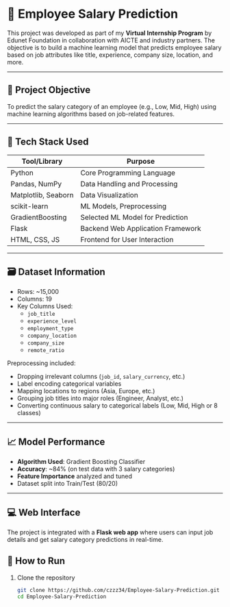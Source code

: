# 🧠 Employee Salary Prediction

This project was developed as part of my **Virtual Internship Program** by Edunet Foundation in collaboration with AICTE and industry partners. The objective is to build a machine learning model that predicts employee salary  based on job attributes like title, experience, company size, location, and more.

---

## 📌 Project Objective

To predict the salary category of an employee (e.g., Low, Mid, High) using machine learning algorithms based on job-related features.

---

## 🧰 Tech Stack Used

| Tool/Library         | Purpose                            |
|----------------------|-------------------------------------|
| Python               | Core Programming Language           |
| Pandas, NumPy        | Data Handling and Processing        |
| Matplotlib, Seaborn  | Data Visualization                  |
| scikit-learn         | ML Models, Preprocessing            |
| GradientBoosting     | Selected ML Model for Prediction    |
| Flask                | Backend Web Application Framework   |
| HTML, CSS, JS        | Frontend for User Interaction       |

---

## 🗃️ Dataset Information

- Rows: ~15,000
- Columns: 19
- Key Columns Used:
  - `job_title`
  - `experience_level`
  - `employment_type`
  - `company_location` 
  - `company_size`
  - `remote_ratio`

Preprocessing included:
- Dropping irrelevant columns (`job_id`, `salary_currency`, etc.)
- Label encoding categorical variables
- Mapping locations to regions (Asia, Europe, etc.)
- Grouping job titles into major roles (Engineer, Analyst, etc.)
- Converting continuous salary to categorical labels (Low, Mid, High or 8 classes)

---

## 📈 Model Performance

- **Algorithm Used**: Gradient Boosting Classifier
- **Accuracy**: ~84% (on test data with 3 salary categories)
- **Feature Importance** analyzed and tuned
- Dataset split into Train/Test (80/20)

---

## 💻 Web Interface

The project is integrated with a **Flask web app** where users can input job details and get salary category predictions in real-time.


## 🚀 How to Run

1. Clone the repository  
   ```bash
   git clone https://github.com/czzz34/Employee-Salary-Prediction.git
   cd Employee-Salary-Prediction
